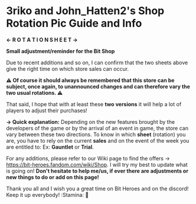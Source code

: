 # 3riko and John_Hatten2's Shop Rotation Pic Guide and Info

**← R O T A T I O N  S H E E T →**

**Small adjustment/reminder for the Bit Shop**

Due to recent additions and so on, I can confirm that the two sheets above give the right time on which store sales can occur.

**__⚠️ Of course it should always be remembered that this store can be subject, once again, to unannounced changes and can therefore vary the two usual rotations. ⚠️__**

That said, I hope that with at least these **two versions** it will help a lot of players to adjust their purchases! 

**→ Quick explanation:** Depending on the new features brought by the developers of the game or by the arrival of an event in game, the store can vary between these two directions. To know in which __sheet__ (rotation) you are, you have to rely on the current **sales** and on the event of the week you are entitled to: Ex: **Gauntlet** or **Trial**.

For any additions, please refer to our Wiki page to find the offers → https://bit-heroes.fandom.com/wiki/Shop. I will try my best to update what is going on! **Don't hesitate to help me/us, if ever there are adjustments or new things to do or add on this page!**

Thank you all and I wish you a great time on Bit Heroes and on the discord! Keep it up everybody! :Stamina: 💪 
